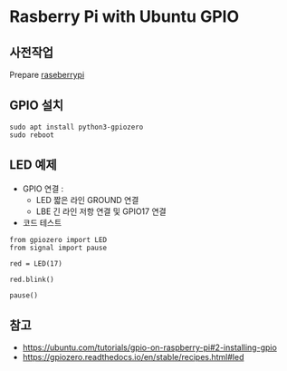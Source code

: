 # Rasberry Pi with Ubuntu GPIO 

## 사전작업
Prepare [raseberrypi](raspberrypi.md)

## GPIO 설치
```
sudo apt install python3-gpiozero
sudo reboot
```
## LED 예제
- GPIO 연결 : 
  - LED 짧은 라인 GROUND 연결
  - LBE 긴 라인 저항 연결 및 GPIO17 연결
- 코드 테스트
```
from gpiozero import LED
from signal import pause

red = LED(17)

red.blink()

pause()
```

## 참고
- https://ubuntu.com/tutorials/gpio-on-raspberry-pi#2-installing-gpio
- https://gpiozero.readthedocs.io/en/stable/recipes.html#led

